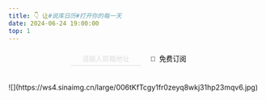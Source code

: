 ```yaml
---
title: 👇 让#说库日历#打开你的每一天
date: 2024-06-24 19:00:00
top: 1
---
```

<form id= "dingyue" style="padding:0px 15px 0px 0px;text-align:center;" onsubmit="return Shootthat()"><input id="loveremail" type="text" value="请输入邮箱地址" onfocus="if(value=='请输入邮箱地址'){value=''; style='width:140px; height:30px; color:#242424;text-align:center;border-color:transparent transparent #dddddd transparent;background:transparent;border-width:1px;'}" onblur="if(value==''){value='请输入邮箱地址';style='width:140px;height:30px;color:#dddddd;text-align:center;border-color:transparent transparent #dddddd transparent;background:transparent;border-width:1px;'}" style="width:140px; height:30px; color:#dddddd;text-align:center;border-color:transparent transparent #dddddd transparent;background:transparent;border-width:1px;" /> <input type="submit" style="width: 100px;height:36px;border-color:transparent;border: 0 none;background:transparent;" value="📮 &nbsp免费订阅" />
 
</form>
<p id="reply2lover" style="text-align: center;color: #969696;" ></p>
<br>
![](https://ws4.sinaimg.cn/large/006tKfTcgy1fr0zeyq8wkj31hp23mqv6.jpg)
<script>
function createXMLHttpRequest() {  
    var xmlHttp;  
    if (window.XMLHttpRequest) {  
        xmlHttp = new XMLHttpRequest();  
        if (xmlHttp.overrideMimeType)  
            xmlHttp.overrideMimeType('text/xml');  
    } else if (window.ActiveXObject) {  
        try {  
            xmlHttp = new ActiveXObject("Msxml2.XMLHTTP");  
        } catch (e) {  
            try {  
                xmlHttp = new ActiveXObject("Microsoft.XMLHTTP");  
            } catch (e) {  
            }  
        }  
    }  
    return xmlHttp;  
}  

function Shootthat(){

xmlHttp = createXMLHttpRequest();  
var url = "https://jinshuju.net/api/v1/forms/Pn6uGd";  
var emailraw = document.getElementById("loveremail");
var email = emailraw.value;
xmlHttp.open("POST", url, true);// 异步处理返回  
xmlHttp.setRequestHeader('Authorization', "Basic  Z2RSUTF6d3UxOEg2VXBOMzZsbmFuQTpxb1FBZ1E3NTJUcWlSR29hVy0zQzd3");    
xmlHttp.setRequestHeader("Content-Type", "application/x-www-form-urlencoded;");  
var shoot = "field_1=" + email;
xmlHttp.send(shoot); 
xmlHttp.onreadystatechange = function()
{
if(xmlHttp.readyState==4 && xmlHttp.status==201)
{
document.getElementById("reply2lover").textContent="😘  订阅成功，明天见！";
var clear = document.getElementById("dingyue");
clear.style.display = "none";
}

if(xmlHttp.status==400)
{document.getElementById("reply2lover").textContent="🌚  瞎写以为我不知道？检查一下，是邮箱地址啦";}

}
return false;
}

</script>

